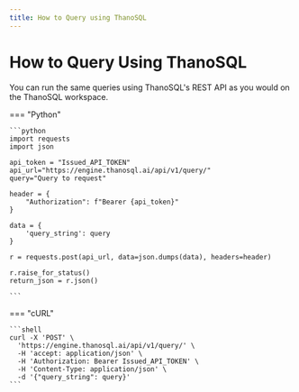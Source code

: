 ```yaml
---
title: How to Query using ThanoSQL
---
```


# **How to Query Using ThanoSQL**

You can run the same queries using ThanoSQL's REST API as you would on the ThanoSQL workspace.

=== "Python"

    ```python
    import requests
    import json

    api_token = "Issued_API_TOKEN"
    api_url="https://engine.thanosql.ai/api/v1/query/"
    query="Query to request"

    header = {
        "Authorization": f"Bearer {api_token}"
    }

    data = {
        'query_string': query
    }

    r = requests.post(api_url, data=json.dumps(data), headers=header)

    r.raise_for_status()
    return_json = r.json()

    ```

=== "cURL"

    ```shell
    curl -X 'POST' \
      'https://engine.thanosql.ai/api/v1/query/' \
      -H 'accept: application/json' \
      -H 'Authorization: Bearer Issued_API_TOKEN' \
      -H 'Content-Type: application/json' \
      -d '{"query_string": query}'
    ```
